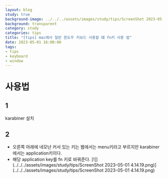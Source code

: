```yaml
---
layout: blog
study: true
background-image: ../../../assets/images/study/tips/ScreenShot 2023-05-01 4.14.19.png
background: transparent
category: study
categories: tips
title: "[tips] mac에서 일반 윈도우 키보드 사용할 떄 fn키 사용 법"
date: 2023-05-01 16:00:00
tags: 
- tips
- keyboard
- window
---
```



# 사용법    

## 1  
karabiner 설치 

## 2
- 오른쪽 아래에 네모난 커서 있는 키는 웹에서는 menu키라고 부르지만 karabiner에서는 application키이다. 
- 해당 application key를 fn 키로 바꿔준다.
  [![](../../../assets/images/study/tips/ScreenShot 2023-05-01 4.14.19.png)](../../../assets/images/study/tips/ScreenShot 2023-05-01 4.14.19.png)